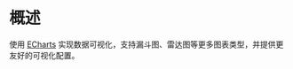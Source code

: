 # 概述

<PluginInfo commercial="true" name="data-visualization-echarts"></PluginInfo>

使用 <a href="https://echarts.apache.org/" target="_blank">ECharts</a> 实现数据可视化，支持漏斗图、雷达图等更多图表类型，并提供更友好的可视化配置。
